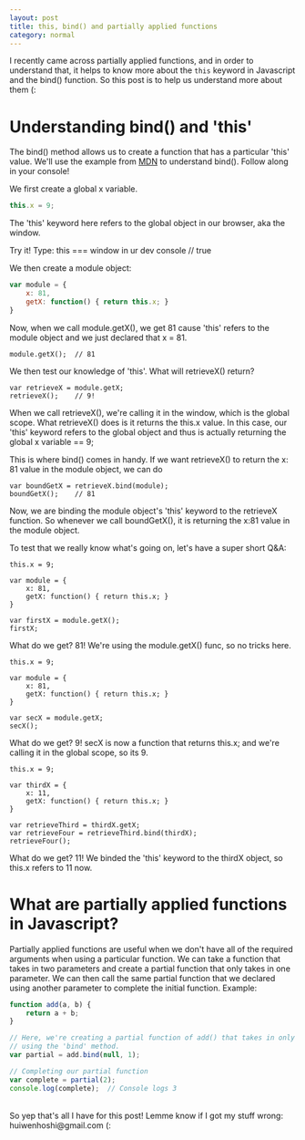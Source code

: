 ```yaml
---
layout: post 
title: this, bind() and partially applied functions 
category: normal
---
```


I recently came across partially applied functions, and in order to understand that, it helps to know more about the `this` keyword in Javascript and the bind() function. So this post is to help us understand more about them (:

# Understanding bind() and 'this' 
The bind() method allows us to create a function that has a particular 'this' value. We'll use the example from [MDN](https://developer.mozilla.org/en/docs/Web/JavaScript/Reference/Global_objects/Function/bind#Examples) to understand bind(). Follow along in your console! 

We first create a global x variable.
```Javascript
this.x = 9;
```

The 'this' keyword here refers to the global object in our browser, aka the window. 

Try it! Type: this === window in ur dev console // true

We then create a module object:
```Javascript
var module = {
    x: 81, 
    getX: function() { return this.x; }
}
```

Now, when we call module.getX(), we get 81 cause 'this' refers to the module object and we just declared that x = 81.
```
module.getX();  // 81
```
We then test our knowledge of 'this'. What will retrieveX() return? 
```
var retrieveX = module.getX; 
retrieveX();    // 9!
```

When we call retrieveX(), we're calling it in the window, which is the global scope. What retrieveX() does is it returns the this.x value. In this case, our 'this' keyword refers to the global object and thus is actually returning the global x variable == 9;

This is where bind() comes in handy. If we want retrieveX() to return the x: 81 value in the module object, we can do 
```
var boundGetX = retrieveX.bind(module);
boundGetX();    // 81
```

Now, we are binding the module object's 'this' keyword to the retrieveX function. So whenever we call boundGetX(), it is returning the x:81 value in the module object.

To test that we really know what's going on, let's have a super short Q&A: 
```
this.x = 9;

var module = { 
    x: 81, 
    getX: function() { return this.x; }
}

var firstX = module.getX();
firstX;
````
What do we get? 81! We're using the module.getX() func, so no tricks here. 

```
this.x = 9;

var module = { 
    x: 81, 
    getX: function() { return this.x; }
}

var secX = module.getX; 
secX(); 
```
What do we get? 9! secX is now a function that returns this.x; and we're calling it in the global scope, so its 9.

```
this.x = 9;

var thirdX = {
    x: 11,
    getX: function() { return this.x; }
}   

var retrieveThird = thirdX.getX;
var retrieveFour = retrieveThird.bind(thirdX);
retrieveFour();
```
What do we get? 11! We binded the 'this' keyword to the thirdX object, so this.x refers to 11 now.

# What are partially applied functions in Javascript?
Partially applied functions are useful when we don't have all of the required arguments when using a particular function.
We can take a function that takes in two parameters and create a partial function that only takes in one parameter. We can then call the same partial function that we declared using another parameter to complete the initial function. 
Example: 

```Javascript
function add(a, b) {
    return a + b;
}

// Here, we're creating a partial function of add() that takes in only one argument
// using the 'bind' method. 
var partial = add.bind(null, 1);

// Completing our partial function
var complete = partial(2);
console.log(complete);  // Console logs 3 
```
<br>
So yep that's all I have for this post! Lemme know if I got my stuff wrong: huiwenhoshi@gmail.com (:
